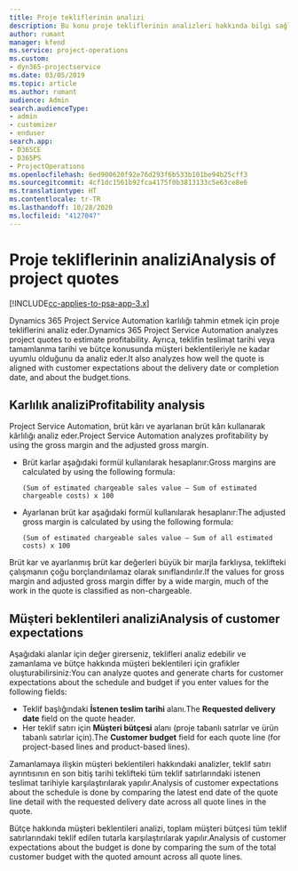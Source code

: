 ```yaml
---
title: Proje tekliflerinin analizi
description: Bu konu proje tekliflerinin analizleri hakkında bilgi sağlar.
author: rumant
manager: kfend
ms.service: project-operations
ms.custom:
- dyn365-projectservice
ms.date: 03/05/2019
ms.topic: article
ms.author: rumant
audience: Admin
search.audienceType:
- admin
- customizer
- enduser
search.app:
- D365CE
- D365PS
- ProjectOperations
ms.openlocfilehash: 6ed900620f92e76d293f6b533b101be94b25cff3
ms.sourcegitcommit: 4cf1dc1561b92fca4175f0b3813133c5e63ce8e6
ms.translationtype: HT
ms.contentlocale: tr-TR
ms.lasthandoff: 10/28/2020
ms.locfileid: "4127047"
---
```

# <a name="analysis-of-project-quotes"></a><span data-ttu-id="76c64-103">Proje tekliflerinin analizi</span><span class="sxs-lookup"><span data-stu-id="76c64-103">Analysis of project quotes</span></span>

[!INCLUDE[cc-applies-to-psa-app-3.x](../includes/cc-applies-to-psa-app-3x.md)]

<span data-ttu-id="76c64-104">Dynamics 365 Project Service Automation karlılığı tahmin etmek için proje tekliflerini analiz eder.</span><span class="sxs-lookup"><span data-stu-id="76c64-104">Dynamics 365 Project Service Automation analyzes project quotes to estimate profitability.</span></span> <span data-ttu-id="76c64-105">Ayrıca, teklifin teslimat tarihi veya tamamlanma tarihi ve bütçe konusunda müşteri beklentileriyle ne kadar uyumlu olduğunu da analiz eder.</span><span class="sxs-lookup"><span data-stu-id="76c64-105">It also analyzes how well the quote is aligned with customer expectations about the delivery date or completion date, and about the budget.tions.</span></span>

## <a name="profitability-analysis"></a><span data-ttu-id="76c64-106">Karlılık analizi</span><span class="sxs-lookup"><span data-stu-id="76c64-106">Profitability analysis</span></span>

<span data-ttu-id="76c64-107">Project Service Automation, brüt kârı ve ayarlanan brüt kârı kullanarak kârlılığı analiz eder.</span><span class="sxs-lookup"><span data-stu-id="76c64-107">Project Service Automation analyzes profitability by using the gross margin and the adjusted gross margin.</span></span>

- <span data-ttu-id="76c64-108">Brüt karlar aşağıdaki formül kullanılarak hesaplanır:</span><span class="sxs-lookup"><span data-stu-id="76c64-108">Gross margins are calculated by using the following formula:</span></span>

  `
    (Sum of estimated chargeable sales value – Sum of estimated chargeable costs) x 100
  `
- <span data-ttu-id="76c64-109">Ayarlanan brüt kar aşağıdaki formül kullanılarak hesaplanır:</span><span class="sxs-lookup"><span data-stu-id="76c64-109">The adjusted gross margin is calculated by using the following formula:</span></span>

  `
    (Sum of estimated chargeable sales value – Sum of all estimated costs) x 100
  `

<span data-ttu-id="76c64-110">Brüt kar ve ayarlanmış brüt kar değerleri büyük bir marjla farklıysa, teklifteki çalışmanın çoğu borçlandırılamaz olarak sınıflandırılır.</span><span class="sxs-lookup"><span data-stu-id="76c64-110">If the values for gross margin and adjusted gross margin differ by a wide margin, much of the work in the quote is classified as non-chargeable.</span></span>

## <a name="analysis-of-customer-expectations"></a><span data-ttu-id="76c64-111">Müşteri beklentileri analizi</span><span class="sxs-lookup"><span data-stu-id="76c64-111">Analysis of customer expectations</span></span>

<span data-ttu-id="76c64-112">Aşağıdaki alanlar için değer girerseniz, teklifleri analiz edebilir ve zamanlama ve bütçe hakkında müşteri beklentileri için grafikler oluşturabilirsiniz:</span><span class="sxs-lookup"><span data-stu-id="76c64-112">You can analyze quotes and generate charts for customer expectations about the schedule and budget if you enter values for the following fields:</span></span>

- <span data-ttu-id="76c64-113">Teklif başlığındaki **İstenen teslim tarihi** alanı.</span><span class="sxs-lookup"><span data-stu-id="76c64-113">The **Requested delivery date** field on the quote header.</span></span>
- <span data-ttu-id="76c64-114">Her teklif satırı için **Müşteri bütçesi** alanı (proje tabanlı satırlar ve ürün tabanlı satırlar için).</span><span class="sxs-lookup"><span data-stu-id="76c64-114">The **Customer budget** field for each quote line (for project-based lines and product-based lines).</span></span>

<span data-ttu-id="76c64-115">Zamanlamaya ilişkin müşteri beklentileri hakkındaki analizler, teklif satırı ayrıntısının en son bitiş tarihi teklifteki tüm teklif satırlarındaki istenen teslimat tarihiyle karşılaştırılarak yapılır.</span><span class="sxs-lookup"><span data-stu-id="76c64-115">Analysis of customer expectations about the schedule is done by comparing the latest end date of the quote line detail with the requested delivery date across all quote lines in the quote.</span></span>

<span data-ttu-id="76c64-116">Bütçe hakkında müşteri beklentileri analizi, toplam müşteri bütçesi tüm teklif satırlarındaki teklif edilen tutarla karşılaştırılarak yapılır.</span><span class="sxs-lookup"><span data-stu-id="76c64-116">Analysis of customer expectations about the budget is done by comparing the sum of the total customer budget with the quoted amount across all quote lines.</span></span>
